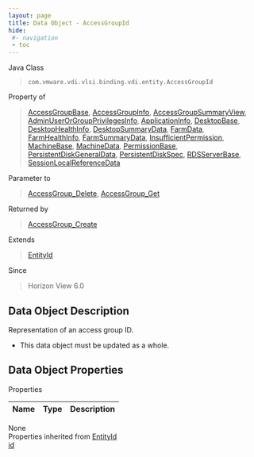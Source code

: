 ```yaml
---
layout: page
title: Data Object - AccessGroupId
hide:
 #- navigation
 - toc
---
```


  
  
  



Java Class  
> `com.vmware.vdi.vlsi.binding.vdi.entity.AccessGroupId`

Property of  
> [AccessGroupBase](vdi.users.AccessGroup.AccessGroupBase.md#field_detail), [AccessGroupInfo](vdi.users.AccessGroup.AccessGroupInfo.md#field_detail), [AccessGroupSummaryView](vdi.users.AccessGroup.AccessGroupSummaryView.md#field_detail), [AdminUserOrGroupPrivilegesInfo](vdi.users.AdminUserOrGroup.AdminUserOrGroupPrivilegesInfo.md#field_detail), [ApplicationInfo](vdi.resources.Application.ApplicationInfo.md#field_detail), [DesktopBase](vdi.resources.Desktop.DesktopBase.md#field_detail), [DesktopHealthInfo](vdi.health.DesktopHealth.DesktopHealthInfo.md#field_detail), [DesktopSummaryData](vdi.resources.Desktop.DesktopSummaryData.md#field_detail), [FarmData](vdi.resources.Farm.FarmData.md#field_detail), [FarmHealthInfo](vdi.health.FarmHealth.FarmHealthInfo.md#field_detail), [FarmSummaryData](vdi.resources.Farm.FarmSummaryData.md#field_detail), [InsufficientPermission](vdi.fault.InsufficientPermission.md#field_detail), [MachineBase](vdi.resources.Machine.MachineBase.md#field_detail), [MachineData](vdi.resources.Machine.MachineData.md#field_detail), [PermissionBase](vdi.users.Permission.PermissionBase.md#field_detail), [PersistentDiskGeneralData](vdi.resources.PersistentDisk.PersistentDiskGeneralData.md#field_detail), [PersistentDiskSpec](vdi.resources.PersistentDisk.PersistentDiskSpec.md#field_detail), [RDSServerBase](vdi.resources.RDSServer.RDSServerBase.md#field_detail), [SessionLocalReferenceData](vdi.users.Session.SessionLocalReferenceData.md#field_detail)

Parameter to  
> [AccessGroup_Delete](vdi.users.AccessGroup.md#delete), [AccessGroup_Get](vdi.users.AccessGroup.md#get)

Returned by  
> [AccessGroup_Create](vdi.users.AccessGroup.md#create)

Extends  
> [EntityId](vdi.EntityId.md)

Since  
> Horizon View 6.0


## Data Object Description 

Representation of an access group ID. 

  * This data object must be updated as a whole.



## Data Object Properties

Properties

Name |  Type |  Description   
---|---|---  
None  
Properties inherited from [EntityId](vdi.EntityId.md)  
[id](vdi.EntityId.md#id)  
  
  
 
  
  

